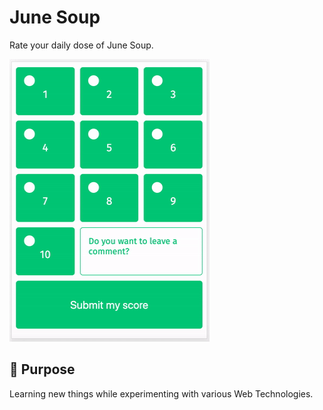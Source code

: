 # June Soup
Rate your daily dose of June Soup.

![](intro.gif)

## 🎯 Purpose 
Learning new things while experimenting with various Web Technologies.
